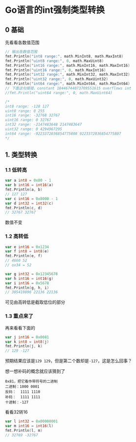 # Go语言的int强制类型转换

## 0 基础

先看看各数值范围

```go
// 输出各数值范围
fmt.Println("int8 range:", math.MinInt8, math.MaxInt8)
fmt.Println("uint8 range:", 0, math.MaxUint8)
fmt.Println("int16 range:", math.MinInt16, math.MaxInt16)
fmt.Println("uint16 range:", 0, math.MaxInt16)
fmt.Println("int32 range:", math.MinInt32, math.MaxInt32)
fmt.Println("uint32 range:", 0, math.MaxUint32)
fmt.Println("int64 range:", math.MinInt64, math.MaxInt64)
// 下面这句报错，constant 18446744073709551615 overflows int
//fmt.Println("uint64 range:", 0, math.MaxUint64)

/*
int8 range: -128 127
uint8 range: 0 255
int16 range: -32768 32767
uint16 range: 0 32767
int32 range: -2147483648 2147483647
uint32 range: 0 4294967295
int64 range: -9223372036854775808 9223372036854775807
*/
```



## 1. 类型转换

### 1.1 低转高

```go
var a int8 = 0x80 - 1
var b int16 = int16(a)
fmt.Println(a, b)
// 127 127
var c int16 = 0x8000 - 1
var d int32 = int32(c)
fmt.Println(c, d)
// 32767 32767
```

数值不变

### 1.2 高转低

```go
var e int16 = 0x1234
var f int8 = int8(e)
fmt.Println(e, f)
// 4660 52
// ox34 = 52

var g int32 = 0x12345678
var h int16 = int16(g)
var i int16 = 0x5678
fmt.Println(g, h, i)
// 305419896 22136 22136
```

可见由高转低是截取低位的部分

### 1.3 重点来了

再来看看下面的

```go
var j int16 = 0x0081
var k int8 = int8(j)
fmt.Println(j, k)
// 129 -127
```

预期结果应该是`129 129`，但是第二个数却是`-127`，这是怎么回事？

想一想补码的概念就应该猜到了

```
0x81，把它看作带符号的二进制
二进制：1000 0001
反码：  1111 1110
补码：  1111 1111
十进制：-127
```

看看32转16

```go
var l int32 = 0x00008001
var m int16 = int16(l)
fmt.Println(l, m)
// 32769 -32767
```

